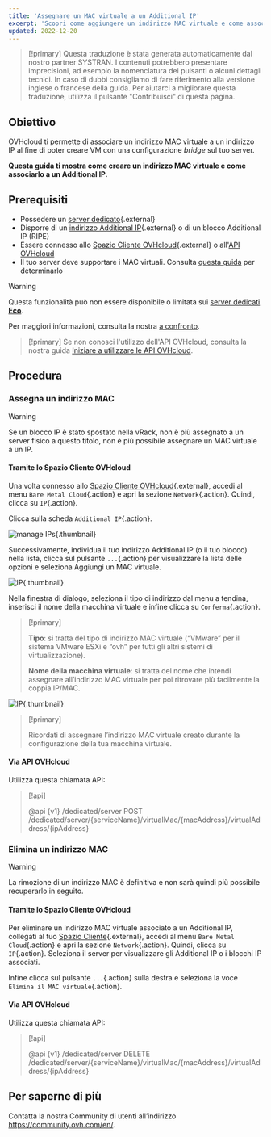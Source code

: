 ```yaml
---
title: 'Assegnare un MAC virtuale a un Additional IP'
excerpt: 'Scopri come aggiungere un indirizzo MAC virtuale e come associarlo a un Additional IP'
updated: 2022-12-20
---
```


> [!primary]
> Questa traduzione è stata generata automaticamente dal nostro partner SYSTRAN. I contenuti potrebbero presentare imprecisioni, ad esempio la nomenclatura dei pulsanti o alcuni dettagli tecnici. In caso di dubbi consigliamo di fare riferimento alla versione inglese o francese della guida. Per aiutarci a migliorare questa traduzione, utilizza il pulsante "Contribuisci" di questa pagina.
>

## Obiettivo

OVHcloud ti permette di associare un indirizzo MAC virtuale a un indirizzo IP al fine di poter creare VM con una configurazione <i>bridge</i> sul tuo server.

**Questa guida ti mostra come creare un indirizzo MAC virtuale e come associarlo a un Additional IP.**

## Prerequisiti

- Possedere un [server dedicato](https://www.ovh.it/server_dedicati/){.external}
- Disporre di un [indirizzo Additional IP](https://www.ovhcloud.com/it/bare-metal/ip/){.external} o di un blocco Additional IP (RIPE)
- Essere connesso allo [Spazio Cliente OVHcloud](https://www.ovh.com/auth/?action=gotomanager&from=https://www.ovh.it/&ovhSubsidiary=it){.external} o all'[API OVHcloud](https://api.ovh.com/)
- Il tuo server deve supportare i MAC virtuali. Consulta [questa guida](/pages/bare_metal_cloud/dedicated_servers/network_support_virtual_mac) per determinarlo

> [!warning]
> Questa funzionalità può non essere disponibile o limitata sui [server dedicati **Eco**](https://eco.ovhcloud.com/it/about/).
>
> Per maggiori informazioni, consulta la nostra [a confronto](https://eco.ovhcloud.com/it/compare/).

> [!primary]
> Se non conosci l'utilizzo dell'API OVHcloud, consulta la nostra guida [Iniziare a utilizzare le API OVHcloud](/pages/manage_and_operate/api/first-steps).

## Procedura

### Assegna un indirizzo MAC

> [!warning]
>
> Se un blocco IP è stato spostato nella vRack, non è più assegnato a un server fisico a questo titolo, non è più possibile assegnare un MAC virtuale a un IP.
>

#### Tramite lo Spazio Cliente OVHcloud

Una volta connesso allo [Spazio Cliente OVHcloud](https://www.ovh.com/auth/?action=gotomanager&from=https://www.ovh.it/&ovhSubsidiary=it){.external}, accedi al menu `Bare Metal Cloud`{.action} e apri la sezione `Network`{.action}. Quindi, clicca su `IP`{.action}.

Clicca sulla scheda `Additional IP`{.action}.

![manage IPs](images/manageIPs2022.png){.thumbnail}

Successivamente, individua il tuo indirizzo Additional IP (o il tuo blocco) nella lista, clicca sul pulsante `...`{.action} per visualizzare la lista delle opzioni e seleziona Aggiungi un MAC virtuale.

![IP](images/addvmac.png){.thumbnail}

Nella finestra di dialogo, seleziona il tipo di indirizzo dal menu a tendina, inserisci il nome della macchina virtuale e infine clicca su `Conferma`{.action}.

> [!primary]
>
> **Tipo**: si tratta del tipo di indirizzo MAC virtuale (“VMware” per il sistema VMware ESXi e “ovh” per tutti gli altri sistemi di virtualizzazione).
>
> **Nome della macchina virtuale**: si tratta del nome che intendi assegnare all’indirizzo MAC virtuale per poi ritrovare più facilmente la coppia IP/MAC.
>

![IP](images/addvmac2.png){.thumbnail}

> [!primary]
>
> Ricordati di assegnare l’indirizzo MAC virtuale creato durante la configurazione della tua macchina virtuale.
> 

#### Via API OVHcloud

Utilizza questa chiamata API:

> [!api]
>
> @api {v1} /dedicated/server POST /dedicated/server/{serviceName}/virtualMac/{macAddress}/virtualAddress/{ipAddress}

### Elimina un indirizzo MAC

> [!warning]
>
> La rimozione di un indirizzo MAC è definitiva e non sarà quindi più possibile recuperarlo in seguito.
> 

#### Tramite lo Spazio Cliente OVHcloud

Per eliminare un indirizzo MAC virtuale associato a un Additional IP, collegati al tuo [Spazio Cliente](https://www.ovh.com/auth/?action=gotomanager&from=https://www.ovh.it/&ovhSubsidiary=it){.external}, accedi al menu `Bare Metal Cloud`{.action} e apri la sezione `Network`{.action}. Quindi, clicca su `IP`{.action}. Seleziona il server per visualizzare gli Additional IP o i blocchi IP associati.

Infine clicca sul pulsante `...`{.action} sulla destra e seleziona la voce `Elimina il MAC virtuale`{.action}.

#### Via API OVHcloud

Utilizza questa chiamata API:

> [!api]
>
> @api {v1} /dedicated/server DELETE /dedicated/server/{serviceName}/virtualMac/{macAddress}/virtualAddress/{ipAddress}
>

## Per saperne di più

Contatta la nostra Community di utenti all’indirizzo <https://community.ovh.com/en/>.